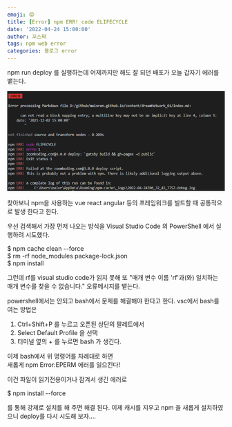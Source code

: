 ```yaml
---
emoji: 😡
title: [Error] npm ERR! code ELIFECYCLE 
date: '2022-04-24 15:00:00'
author: 꼬스쨔
tags: npm web error
categories: 블로그 error
---
```


npm run deploy 를 실행하는데 어제까지만 해도 잘 되던 배포가 오늘 갑자기 에러를 뱉는다.

![error : ELIFECYCLE](./error1.png)

찾아보니 npm을 사용하는 vue react angular 등의 프레임워크를 빌드할 때 공통적으로 발생 한다고 한다.

우선 검색해서 가장 먼저 나오는 방식을 Visual Studio Code 의 PowerShell 에서 실행하려 시도했다.

$ npm cache clean --force  
$ rm -rf node_modules package-lock.json  
$ npm install

그런데 rf를 visual studio code가 읽지 못해 또 "매개 변수 이름 'rf'과(와) 일치하는 매개 변수를 찾을 수 없습니다." 오류메시지를 뱉는다.

powershell에서는 안되고 bash에서 문제를 해결해야 한다고 한다.
vsc에서 bash를 여는 방법은

1. Ctrl+Shift+P 를 누르고 오픈된 상단의 팔레트에서
2. Select Default Profile 을 선택
3. 터미널 옆의 + 를 누르면 bash 가 생긴다.

이제 bash에서 위 명령어를 차례대로 하면  
새롭게 npm Error:EPERM 에러를 일으킨다!

이건 파일이 읽기전용이거나 잠겨서 생긴 에러로

$ npm install --force

를 통해 강제로 설치를 해 주면 해결 된다.
이제 캐시를 지우고 npm 을 새롭게 설치하였으니 deploy를 다시 시도해 보자....
